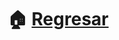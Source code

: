 

# :house: [Regresar](https://github.com/JazminQuino/SummerCloud-Grupo-2/blob/main/contenido/semana_dos.md)